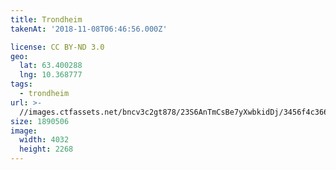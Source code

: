 ```yaml
---
title: Trondheim
takenAt: '2018-11-08T06:46:56.000Z'

license: CC BY-ND 3.0
geo:
  lat: 63.400288
  lng: 10.368777
tags:
  - trondheim
url: >-
  //images.ctfassets.net/bncv3c2gt878/23S6AnTmCsBe7yXwbkidDj/3456f4c36666297cd36f5b5b7ab1d132/trondheim_30871622267_o
size: 1890506
image:
  width: 4032
  height: 2268
---
```


